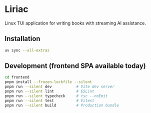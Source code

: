 # Liriac

Linux TUI application for writing books with streaming AI assistance.

## Installation

```bash
uv sync --all-extras
```

## Development (frontend SPA available today)

```bash
cd frontend
pnpm install --frozen-lockfile --silent
pnpm run --silent dev           # Vite dev server
pnpm run --silent lint          # ESLint
pnpm run --silent typecheck     # tsc --noEmit
pnpm run --silent test          # Vitest
pnpm run --silent build         # Production bundle
```